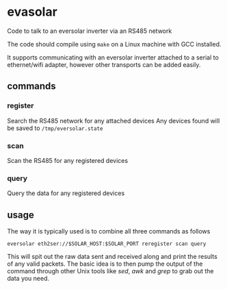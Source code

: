 # evasolar
Code to talk to an eversolar inverter via an RS485 network

The code should compile using `make` on a Linux machine with GCC installed.

It supports communicating with an eversolar inverter attached to a serial to ethernet/wifi adapter, however other transports can be added easily.

## commands

### register

Search the RS485 network for any attached devices
Any devices found will be saved to `/tmp/eversolar.state`

### scan

Scan the RS485 for any registered devices

### query

Query the data for any registered devices

## usage

The way it is typically used is to combine all three commands as follows

    eversolar eth2ser://$SOLAR_HOST:$SOLAR_PORT reregister scan query

This will spit out the raw data sent and received along and print the results of any valid packets.
The basic idea is to then pump the output of the command through other Unix tools like *sed*, *awk* and *grep* to grab out the data you need.
